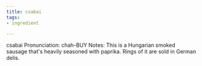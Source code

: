 ```yaml
---
title: csabai
tags:
- ingredient

---
```

csabai Pronunciation: chah-BUY Notes: This is a Hungarian smoked sausage that's heavily seasoned with paprika. Rings of it are sold in German delis.
